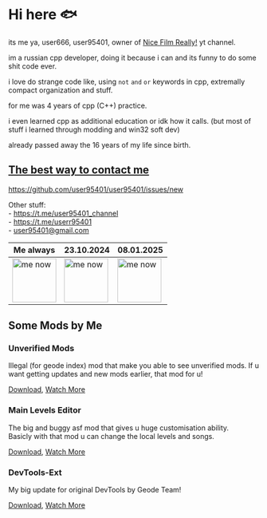 # Hi here 🐟

its me ya, user666, user95401, owner of [Nice Film Really!](https://www.youtube.com/@nicefilmreally) yt channel.

im a russian cpp developer, doing it because i can and its funny to do some shit code ever.

i love do strange code like, using `not` `and` `or` keywords in cpp, extremally compact organization and stuff.

for me was 4 years of cpp (C++) practice.

i even learned cpp as additional education or idk how it calls. (but most of stuff i learned through modding and win32 soft dev)

already passed away the 16 years of my life since birth.

## [The best way to contact me](https://github.com/user95401/user95401/issues/new)
https://github.com/user95401/user95401/issues/new

Other stuff:<br>
\- https://t.me/user95401_channel<br>
\- https://t.me/userr95401<br>
\- user95401@gmail.com

| Me always | 23.10.2024 | 08.01.2025 |
|---|---|---|
<img src="https://github.com/user-attachments/assets/bbf7a213-29a9-4c48-8e61-66c75d60b634" width="88" alt="me now" /> | <img src="https://github.com/user-attachments/assets/74f75017-5824-47b6-8437-4fd9adb3ced8" width="88" alt="me now" /> | <img src="https://github.com/user-attachments/assets/ae5a526e-1fb3-4a6c-ba8d-e479fccc2d72" width="88" alt="me now" />

## Some Mods by Me

### Unverified Mods
Illegal (for geode index) mod that make you able to see unverified mods.
If u want getting updates and new mods earlier, that mod for u!

[Download](https://github.com/user95401/Unverified-Mods/releases/latest/download/user95401.unverified_mods.geode),  [Watch More](https://github.com/user95401/Unverified-Mods)

### Main Levels Editor
The big and buggy asf mod that gives u huge customisation ability.<br>
Basicly with that mod u can change the local levels and songs.

[Download](https://github.com/user95401/MainLevelsEditor/releases/latest/download/user95401.mainlevelseditor.geode),  [Watch More](https://github.com/user95401/MainLevelsEditor)

### DevTools-Ext
My big update for original DevTools by Geode Team!

[Download](https://github.com/user95401/DevTools-Ext/releases/latest/download/user95401.devtools.geode),  [Watch More](https://github.com/user95401/DevTools-Ext)
